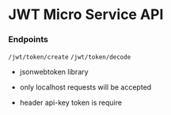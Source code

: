 # JWT Micro Service API

### Endpoints
` /jwt/token/create `
` /jwt/token/decode `

- jsonwebtoken library

- only localhost requests will be accepted
  
- header api-key token is require